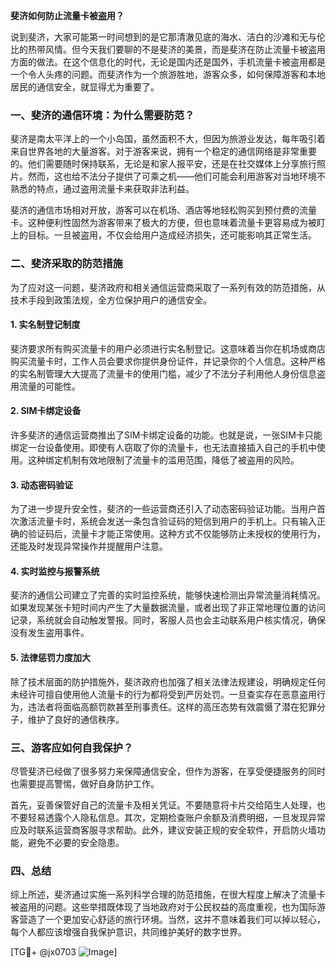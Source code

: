 **斐济如何防止流量卡被盗用？**

说到斐济，大家可能第一时间想到的是它那清澈见底的海水、洁白的沙滩和无与伦比的热带风情。但今天我们要聊的不是斐济的美景，而是斐济在防止流量卡被盗用方面的做法。在这个信息化的时代，无论是国内还是国外，手机流量卡被盗用都是一个令人头疼的问题。而斐济作为一个旅游胜地，游客众多，如何保障游客和本地居民的通信安全，就显得尤为重要了。

### 一、斐济的通信环境：为什么需要防范？

斐济是南太平洋上的一个小岛国，虽然面积不大，但因为旅游业发达，每年吸引着来自世界各地的大量游客。对于游客来说，拥有一个稳定的通信网络是非常重要的。他们需要随时保持联系，无论是和家人报平安，还是在社交媒体上分享旅行照片。然而，这也给不法分子提供了可乘之机——他们可能会利用游客对当地环境不熟悉的特点，通过盗用流量卡来获取非法利益。

斐济的通信市场相对开放，游客可以在机场、酒店等地轻松购买到预付费的流量卡。这种便利性固然为游客带来了极大的方便，但也意味着流量卡更容易成为被盯上的目标。一旦被盗用，不仅会给用户造成经济损失，还可能影响其正常生活。

### 二、斐济采取的防范措施

为了应对这一问题，斐济政府和相关通信运营商采取了一系列有效的防范措施，从技术手段到政策法规，全方位保护用户的通信安全。

#### 1. **实名制登记制度**
斐济要求所有购买流量卡的用户必须进行实名制登记。这意味着当你在机场或商店购买流量卡时，工作人员会要求你提供身份证件，并记录你的个人信息。这种严格的实名制管理大大提高了流量卡的使用门槛，减少了不法分子利用他人身份信息盗用流量的可能性。

#### 2. **SIM卡绑定设备**
许多斐济的通信运营商推出了SIM卡绑定设备的功能。也就是说，一张SIM卡只能绑定一台设备使用。即使有人窃取了你的流量卡，也无法直接插入自己的手机中使用。这种绑定机制有效地限制了流量卡的滥用范围，降低了被盗用的风险。

#### 3. **动态密码验证**
为了进一步提升安全性，斐济的一些运营商还引入了动态密码验证功能。当用户首次激活流量卡时，系统会发送一条包含验证码的短信到用户的手机上。只有输入正确的验证码后，流量卡才能正常使用。这种方式不仅能够防止未授权的使用行为，还能及时发现异常操作并提醒用户注意。

#### 4. **实时监控与报警系统**
斐济的通信公司建立了完善的实时监控系统，能够快速检测出异常流量消耗情况。如果发现某张卡短时间内产生了大量数据流量，或者出现了非正常地理位置的访问记录，系统就会自动触发警报。同时，客服人员也会主动联系用户核实情况，确保没有发生盗用事件。

#### 5. **法律惩罚力度加大**
除了技术层面的防护措施外，斐济政府也加强了相关法律法规建设，明确规定任何未经许可擅自使用他人流量卡的行为都将受到严厉处罚。一旦查实存在恶意盗用行为，违法者将面临高额罚款甚至刑事责任。这样的高压态势有效震慑了潜在犯罪分子，维护了良好的通信秩序。

### 三、游客应如何自我保护？

尽管斐济已经做了很多努力来保障通信安全，但作为游客，在享受便捷服务的同时也需要提高警惕，做好自身防护工作。

首先，妥善保管好自己的流量卡及相关凭证。不要随意将卡片交给陌生人处理，也不要轻易透露个人隐私信息。其次，定期检查账户余额及消费明细，一旦发现异常应及时联系运营商客服寻求帮助。此外，建议安装正规的安全软件，开启防火墙功能，避免不必要的安全隐患。

### 四、总结

综上所述，斐济通过实施一系列科学合理的防范措施，在很大程度上解决了流量卡被盗用的问题。这些举措既体现了当地政府对于公民权益的高度重视，也为国际游客营造了一个更加安心舒适的旅行环境。当然，这并不意味着我们可以掉以轻心，每个人都应该增强自我保护意识，共同维护美好的数字世界。

[TG💪+ @jx0703 ![Image](https://github.com/user-attachments/assets/dbca1d08-cadb-493c-b0ec-ad6f7a83f270)]